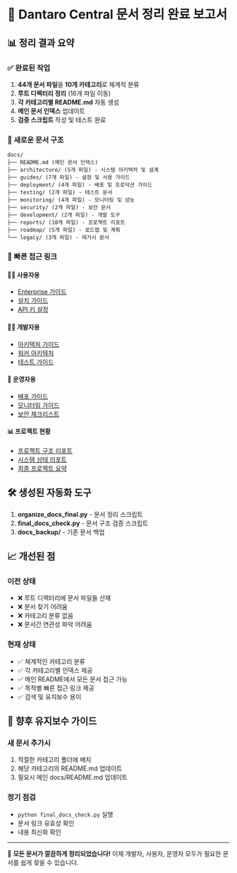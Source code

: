 # 🎉 Dantaro Central 문서 정리 완료 보고서

## 📊 정리 결과 요약

### ✅ 완료된 작업
1. **44개 문서 파일**을 **10개 카테고리**로 체계적 분류
2. **루트 디렉터리 정리** (16개 파일 이동)
3. **각 카테고리별 README.md** 자동 생성
4. **메인 문서 인덱스** 업데이트
5. **검증 스크립트** 작성 및 테스트 완료

### 📁 새로운 문서 구조

```
docs/
├── README.md (메인 문서 인덱스)
├── architecture/ (5개 파일) - 시스템 아키텍처 및 설계
├── guides/ (7개 파일) - 설정 및 사용 가이드
├── deployment/ (4개 파일) - 배포 및 프로덕션 가이드
├── testing/ (2개 파일) - 테스트 문서
├── monitoring/ (4개 파일) - 모니터링 및 성능
├── security/ (2개 파일) - 보안 문서
├── development/ (2개 파일) - 개발 도구
├── reports/ (10개 파일) - 프로젝트 리포트
├── roadmap/ (5개 파일) - 로드맵 및 계획
└── legacy/ (3개 파일) - 레거시 문서
```

### 🔗 빠른 접근 링크

#### 👨‍💼 사용자용
- [Enterprise 가이드](./docs/guides/DANTARO_ENTERPRISE_GUIDE.md)
- [설치 가이드](./docs/guides/ENTERPRISE_SETUP_GUIDE.md)
- [API 키 설정](./docs/guides/api-key-setup-guide.md)

#### 👨‍💻 개발자용
- [아키텍처 가이드](./docs/architecture/CLEAN_ARCHITECTURE_GUIDE.md)
- [워커 아키텍처](./docs/architecture/worker-architecture.md)
- [테스트 가이드](./docs/testing/TEST_GUIDE.md)

#### 🚀 운영자용
- [배포 가이드](./docs/deployment/DEPLOYMENT_GUIDE.md)
- [모니터링 가이드](./docs/monitoring/MONITORING_GUIDE.md)
- [보안 체크리스트](./docs/security/SECURITY_CHECKLIST.md)

#### 📊 프로젝트 현황
- [프로젝트 구조 리포트](./docs/reports/PROJECT_STRUCTURE_REPORT.md)
- [시스템 상태 리포트](./docs/reports/SYSTEM_STATUS_REPORT.md)
- [최종 프로젝트 요약](./docs/reports/FINAL_PROJECT_SUMMARY.md)

## 🛠️ 생성된 자동화 도구

1. **organize_docs_final.py** - 문서 정리 스크립트
2. **final_docs_check.py** - 문서 구조 검증 스크립트
3. **docs_backup/** - 기존 문서 백업

## 📈 개선된 점

### 이전 상태
- ❌ 루트 디렉터리에 문서 파일들 산재
- ❌ 문서 찾기 어려움
- ❌ 카테고리 분류 없음
- ❌ 문서간 연관성 파악 어려움

### 현재 상태  
- ✅ 체계적인 카테고리 분류
- ✅ 각 카테고리별 인덱스 제공
- ✅ 메인 README에서 모든 문서 접근 가능
- ✅ 목적별 빠른 접근 링크 제공
- ✅ 검색 및 유지보수 용이

## 🎯 향후 유지보수 가이드

### 새 문서 추가시
1. 적절한 카테고리 폴더에 배치
2. 해당 카테고리의 README.md 업데이트
3. 필요시 메인 docs/README.md 업데이트

### 정기 점검
- `python final_docs_check.py` 실행
- 문서 링크 유효성 확인
- 내용 최신화 확인

---

🎊 **모든 문서가 깔끔하게 정리되었습니다!**
이제 개발자, 사용자, 운영자 모두가 필요한 문서를 쉽게 찾을 수 있습니다.
